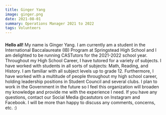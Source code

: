 ```yaml
---
title: Ginger Yang
image: ginger.png
date: 2021-08-01
summary: Operations Manager 2021 to 2022
tags: Volunteers
---
```


###

<section>
<div ><p><strong>Hello all!</strong> My name is Ginger Yang. I am currently am a student in the International Baccalaureate (IB) Program at Springstead High School and I am delighted to be running CASTutors for the 2021-2022 school year. Throughout my High School Career, I have tutored for a variety of subjects. I have worked with students in all sorts of subjects: Math, Reading, and History. I am familiar with all subject levels up to grade 12. Furthermore, I have worked with a multitude of people throughout my high school career, holding leadership positions in Student Council and several clubs.
I plan to work in the Government in the future so I feel this organization will broaden my knowledge and provide me with the experience I need. If you have any questions, contact our Social Media @castutors on Instagram and Facebook. I will be more than happy to discuss any comments, concerns, etc. :)
</p>
</div>
</section>